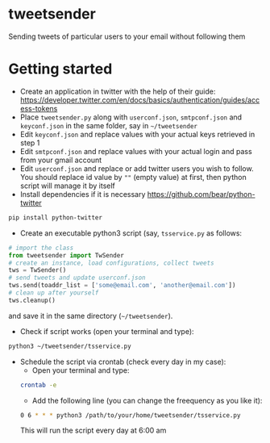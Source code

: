# tweetsender
Sending tweets of particular users to your email without following them

# Getting started
* Create an application in twitter with the help of their guide: https://developer.twitter.com/en/docs/basics/authentication/guides/access-tokens
* Place `tweetsender.py` along with `userconf.json`, `smtpconf.json` and `keyconf.json` in the same folder, say in `~/tweetsender`
* Edit `keyconf.json` and replace values with your actual keys retrieved in step 1
* Edit `smtpconf.json` and replace values with your actual login and pass from your gmail account
* Edit `userconf.json` and replace or add twitter users you wish to follow. You should replace id value by `""` (empty value) at first, then python script will manage it by itself
* Install dependencies if it is necessary
https://github.com/bear/python-twitter
```bash
pip install python-twitter
```
* Create an executable python3 script (say, `tsservice.py` as follows:
```python 3
# import the class
from tweetsender import TwSender
# create an instance, load configurations, collect tweets
tws = TwSender()
# send tweets and update userconf.json
tws.send(toaddr_list = ['some@email.com', 'another@email.com'])
# clean up after yourself
tws.cleanup()
```
and save it in the same directory (`~/tweetsender`).
* Check if script works (open your terminal and type):
```bash
python3 ~/tweetsender/tsservice.py
```
* Schedule the script via crontab (check every day in my case):
  * Open your terminal and type:
  ```bash
  crontab -e
  ```
  * Add the following line (you can change the freequency as you like it):
  ```bash
  0 6 * * * python3 /path/to/your/home/tweetsender/tsservice.py
  ```
  This will run the script every day at 6:00 am

